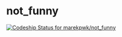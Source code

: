 not_funny
=========
[ ![Codeship Status for marekpwk/not_funny](https://codeship.io/projects/c9871000-2989-0132-e154-56d4646563ad/status)](https://codeship.io/projects/38097)
